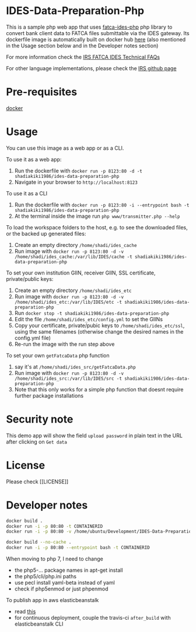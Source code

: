 # IDES-Data-Preparation-Php
This is a sample php web app that uses [fatca-ides-php](https://github.com/shadiakiki1986/fatca-ides-php) 
php library to convert bank client data to FATCA files submittable via the IDES gateway.
Its dockerfile image is automatically built on docker hub [here](https://hub.docker.com/r/shadiakiki1986/ides-data-preparation-php/)
(also mentioned in the Usage section below and in the Developer notes section)

For more information check the [IRS FATCA IDES Technical FAQs](http://www.irs.gov/Businesses/Corporations/FATCA-IDES-Technical-FAQs)

For other language implementations, please check the [IRS github page](https://github.com/IRSgov)


# Pre-requisites
[docker](docker.com)

# Usage
You can use this image as a web app or as a CLI.

To use it as a web app: 
1. Run the dockerfile with `docker run -p 8123:80 -d -t shadiakiki1986/ides-data-preparation-php`
2. Navigate in your browser to `http://localhost:8123`

To use it as a CLI
1. Run the dockerfile with `docker run -p 8123:80 -i --entrypoint bash -t shadiakiki1986/ides-data-preparation-php`
2. At the terminal inside the image run `php www/transmitter.php --help`

To load the workspace folders to the host, e.g. to see the downloaded files, or the backed up generated files:
1. Create an empty directory `/home/shadi/ides_cache`
2. Run image with `docker run -p 8123:80 -d -v /home/shadi/ides_cache:/var/lib/IDES/cache -t shadiakiki1986/ides-data-preparation-php`

To set your own institution GIIN, receiver GIIN, SSL certificate, private/public keys:
1. Create an empty directory `/home/shadi/ides_etc`
2. Run image with `docker run -p 8123:80 -d -v /home/shadi/ides_etc:/var/lib/IDES/etc -t shadiakiki1986/ides-data-preparation-php`
3. Run `docker stop -t shadiakiki1986/ides-data-preparation-php`
4. Edit the file `/home/shadi/ides_etc/config.yml` to set the GIINs
5. Copy your certificate, private/pubic keys to `/home/shadi/ides_etc/ssl`, using the same filenames (otherwise change the desired names in the config.yml file)
6. Re-run the image with the run step above

To set your own `getFatcaData` php function
1. say it's at `/home/shadi/ides_src/getFatcaData.php`
2. Run image with `docker run -p 8123:80 -d -v /home/shadi/ides_src:/var/lib/IDES/src -t shadiakiki1986/ides-data-preparation-php`
3. Note that this only works for a simple php function that doesnt require further package installations

# Security note
This demo app will show the field `upload password` in plain text in the URL after clicking on `Get data`

# License
Please check [[LICENSE]]

# Developer notes
```bash
docker build .
docker run -i -p 80:80 -t CONTAINERID
docker run -i -p 80:80 -v /home/ubuntu/Development/IDES-Data-Preparation-Php/www:/var/lib/IDES/www -t CONTAINERID

docker build --no-cache .
docker run -i -p 80:80 --entrypoint bash -t CONTAINERID
```

When moving to php 7, I need to change
* the php5-... package names in apt-get install
* the php5/cli/php.ini paths
* use pecl install yaml-beta instead of yaml
* check if php5enmod or just phpenmod

To publish app in aws elasticbeanstalk
* read [this](http://blogs.aws.amazon.com/application-management/post/Tx1ZLAHMVBEDCOC/Dockerizing-a-Python-Web-App)
* for continuous deployment, couple the travis-ci `after_build` with elasticbeanstalk CLI 
